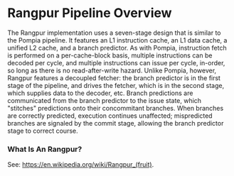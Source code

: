 # Rangpur Pipeline Overview

The Rangpur implementation uses a seven-stage design that is similar to the
Pompia pipeline. It features an L1 instruction cache, an L1 data cache,
a unified L2 cache, and a branch predictor. As with Pompia, instruction fetch
is performed on a per-cache-block basis, multiple instructions can be
decoded per cycle, and multiple instructions can issue per cycle, in-order,
so long as there is no read-after-write hazard. Unlike Pompia, however,
Rangpur features a decoupled fetcher: the branch predictor is in the first
stage of the pipeline, and drives the fetcher, which is in the second stage,
which supplies data to the decoder, etc. Branch predictions are communicated
from the branch predictor to the issue state, which "stitches" predictions
onto their concommitant branches. When branches are correctly
predicted, execution continues unaffected; mispredicted branches are
signaled by the commit stage, allowing the branch predictor stage to
correct course.

### What Is An Rangpur?

See: https://en.wikipedia.org/wiki/Rangpur_(fruit).